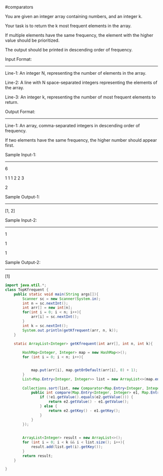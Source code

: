 #comparators

You are given an integer array containing numbers, and an integer k.

Your task is to return the k most frequent elements in the array.

  

If multiple elements have the same frequency, the element with the higher value should be prioritized.

The output should be printed in descending order of frequency.

  

Input Format:

-------------

Line-1: An integer N, representing the number of elements in the array.

Line-2: A line with N space-separated integers representing the elements of the array.

Line-3: An integer k, representing the number of most frequent elements to return.

  

Output Format:

--------------

Line-1: An array, comma-separated integers in descending order of frequency.

If two elements have the same frequency, the higher number should appear first.

  
  

Sample Input-1:

--------------

6

1 1 1 2 2 3

2

  

Sample Output-1:

----------------

[1, 2]

  
  

Sample Input-2:

--------------

1

1

1

  

Sample Output-2:

----------------

[1]

```java
import java.util.*;
class TopKfrequent {
    public static void main(String args[]){
        Scanner sc = new Scanner(System.in);
        int n = sc.nextInt();
        int arr[] = new int[n];
        for(int i = 0; i < n; i++){
            arr[i] = sc.nextInt();
        }
        int k = sc.nextInt();
        System.out.println(getKfrequent(arr, n, k));
    }
    
    static ArrayList<Integer> getKfrequent(int arr[], int n, int k){

        HashMap<Integer, Integer> map = new HashMap<>();
        for (int i = 0; i < n; i++){


            map.put(arr[i], map.getOrDefault(arr[i], 0) + 1);
        }
        List<Map.Entry<Integer, Integer>> list = new ArrayList<>(map.entrySet());
        
        Collections.sort(list, new Comparator<Map.Entry<Integer, Integer>>() {
            public int compare(Map.Entry<Integer, Integer> e1, Map.Entry<Integer, Integer> e2) {
                if (!e1.getValue().equals(e2.getValue())) {
                    return e2.getValue() - e1.getValue();
                } else {
                    return e2.getKey() - e1.getKey();
                }
            }
        });
        
        
        ArrayList<Integer> result = new ArrayList<>();
        for (int i = 0; i < k && i < list.size(); i++){
            result.add(list.get(i).getKey());
        }
        return result;
    }

}
```
